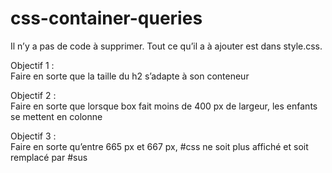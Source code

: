 # css-container-queries

Il n’y a pas de code à supprimer. Tout ce qu’il a à ajouter est dans style.css.

Objectif 1 :  
Faire en sorte que la taille du h2 s’adapte à son conteneur

Objectif 2 :  
Faire en sorte que lorsque box fait moins de 400 px de largeur, les enfants se mettent en colonne

Objectif 3 :  
Faire en sorte qu’entre 665 px et 667 px, #css ne soit plus affiché et soit remplacé par #sus
